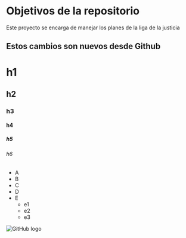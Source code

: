 # Objetivos de la repositorio

Este proyecto se encarga de manejar los planes de la liga de la justicia


## Estos cambios son nuevos desde Github

# h1
## h2
### h3
#### h4
##### h5
###### h6

 * A
 * B
 * C
 * D
 * E
   * e1
   * e2
   * e3
   
![GitHub logo](https://cdn-icons-png.freepik.com/512/2175/2175188.png)
